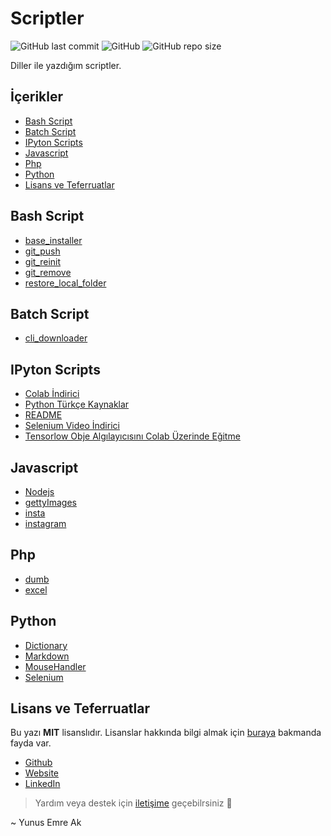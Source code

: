 # Scriptler <!-- omit in toc -->

![GitHub last commit](https://img.shields.io/github/last-commit/yedhrab/YScripts.svg?label=Son%20G%C3%BCncelleme&style=popout)
![GitHub](https://img.shields.io/github/license/yedhrab/YScripts.svg?label=Lisans&style=popout)
![GitHub repo size](https://img.shields.io/github/repo-size/yedhrab/YScripts.svg?label=Boyut&style=popout)

Diller ile yazdığım scriptler.

## İçerikler <!-- omit in toc -->

- [Bash Script](#bash-script)
- [Batch Script](#batch-script)
- [IPyton Scripts](#ipyton-scripts)
- [Javascript](#javascript)
- [Php](#php)
- [Python](#python)
- [Lisans ve Teferruatlar](#lisans-ve-teferruatlar)

<!-- Index -->

## Bash Script

- [base_installer](Bash%20Script/base_installer.sh)
- [git_push](Bash%20Script/git_push.sh)
- [git_reinit](Bash%20Script/git_reinit.sh)
- [git_remove](Bash%20Script/git_remove.sh)
- [restore_local_folder](Bash%20Script/restore_local_folder.sh)

## Batch Script

- [cli_downloader](Batch%20Script/cli_downloader)

## IPyton Scripts

- [Colab İndirici](IPyton%20Scripts/Colab%20%C4%B0ndirici.ipynb)
- [Python Türkçe Kaynaklar](IPyton%20Scripts/Python%20T%C3%BCrk%C3%A7e%20Kaynaklar.ipynb)
- [README](IPyton%20Scripts/README.md)
- [Selenium Video İndirici](IPyton%20Scripts/Selenium%20Video%20%C4%B0ndirici.ipynb)
- [Tensorlow Obje Algılayıcısını Colab Üzerinde Eğitme](IPyton%20Scripts/Tensorlow%20Obje%20Alg%C4%B1lay%C4%B1c%C4%B1s%C4%B1n%C4%B1%20Colab%20%C3%9Czerinde%20E%C4%9Fitme.ipynb)

## Javascript

- [Nodejs](Javascript/Nodejs)
- [gettyImages](Javascript/gettyImages.js)
- [insta](Javascript/insta.html)
- [instagram](Javascript/instagram.js)

## Php

- [dumb](Php/dumb)
- [excel](Php/excel)

## Python

- [Dictionary](Python/Dictionary)
- [Markdown](Python/Markdown)
- [MouseHandler](Python/MouseHandler)
- [Selenium](Python/Selenium)

<!-- Index -->

## Lisans ve Teferruatlar

Bu yazı **MIT** lisanslıdır. Lisanslar hakkında bilgi almak için [buraya](https://choosealicense.com/licenses/) bakmanda fayda var.

- [Github](https://github.com/yedhrab)
- [Website](https://yemreak.com)
- [LinkedIn](https://www.linkedin.com/in/yemreak/)

> Yardım veya destek için [iletişime](mailto::yedhrab@gmail.com?subject=YScripts%20%7C%20Github) geçebilrsiniz 🤗

~ Yunus Emre Ak
